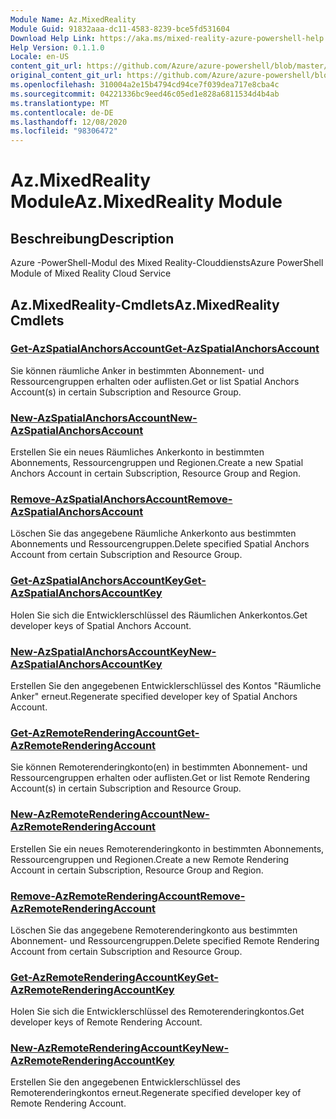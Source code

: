 ```yaml
---
Module Name: Az.MixedReality
Module Guid: 91832aaa-dc11-4583-8239-bce5fd531604
Download Help Link: https://aka.ms/mixed-reality-azure-powershell-help
Help Version: 0.1.1.0
Locale: en-US
content_git_url: https://github.com/Azure/azure-powershell/blob/master/src/MixedReality/MixedReality/help/Az.MixedReality.md
original_content_git_url: https://github.com/Azure/azure-powershell/blob/master/src/MixedReality/MixedReality/help/Az.MixedReality.md
ms.openlocfilehash: 310004a2e15b4794cd94ce7f039dea717e8cba4c
ms.sourcegitcommit: 04221336bc9eed46c05ed1e828a6811534d4b4ab
ms.translationtype: MT
ms.contentlocale: de-DE
ms.lasthandoff: 12/08/2020
ms.locfileid: "98306472"
---
```

# <span data-ttu-id="fa5e6-101">Az.MixedReality Module</span><span class="sxs-lookup"><span data-stu-id="fa5e6-101">Az.MixedReality Module</span></span>
## <span data-ttu-id="fa5e6-102">Beschreibung</span><span class="sxs-lookup"><span data-stu-id="fa5e6-102">Description</span></span>
<span data-ttu-id="fa5e6-103">Azure -PowerShell-Modul des Mixed Reality-Clouddiensts</span><span class="sxs-lookup"><span data-stu-id="fa5e6-103">Azure PowerShell Module of Mixed Reality Cloud Service</span></span>

## <span data-ttu-id="fa5e6-104">Az.MixedReality-Cmdlets</span><span class="sxs-lookup"><span data-stu-id="fa5e6-104">Az.MixedReality Cmdlets</span></span>
### [<span data-ttu-id="fa5e6-105">Get-AzSpatialAnchorsAccount</span><span class="sxs-lookup"><span data-stu-id="fa5e6-105">Get-AzSpatialAnchorsAccount</span></span>](Get-AzSpatialAnchorsAccount.md)
<span data-ttu-id="fa5e6-106">Sie können räumliche Anker in bestimmten Abonnement- und Ressourcengruppen erhalten oder auflisten.</span><span class="sxs-lookup"><span data-stu-id="fa5e6-106">Get or list Spatial Anchors Account(s) in certain Subscription and Resource Group.</span></span>

### [<span data-ttu-id="fa5e6-107">New-AzSpatialAnchorsAccount</span><span class="sxs-lookup"><span data-stu-id="fa5e6-107">New-AzSpatialAnchorsAccount</span></span>](New-AzSpatialAnchorsAccount.md)
<span data-ttu-id="fa5e6-108">Erstellen Sie ein neues Räumliches Ankerkonto in bestimmten Abonnements, Ressourcengruppen und Regionen.</span><span class="sxs-lookup"><span data-stu-id="fa5e6-108">Create a new Spatial Anchors Account in certain Subscription, Resource Group and Region.</span></span>

### [<span data-ttu-id="fa5e6-109">Remove-AzSpatialAnchorsAccount</span><span class="sxs-lookup"><span data-stu-id="fa5e6-109">Remove-AzSpatialAnchorsAccount</span></span>](Remove-AzSpatialAnchorsAccount.md)
<span data-ttu-id="fa5e6-110">Löschen Sie das angegebene Räumliche Ankerkonto aus bestimmten Abonnements und Ressourcengruppen.</span><span class="sxs-lookup"><span data-stu-id="fa5e6-110">Delete specified Spatial Anchors Account from certain Subscription and Resource Group.</span></span>

### [<span data-ttu-id="fa5e6-111">Get-AzSpatialAnchorsAccountKey</span><span class="sxs-lookup"><span data-stu-id="fa5e6-111">Get-AzSpatialAnchorsAccountKey</span></span>](Get-AzSpatialAnchorsAccountKey.md)
<span data-ttu-id="fa5e6-112">Holen Sie sich die Entwicklerschlüssel des Räumlichen Ankerkontos.</span><span class="sxs-lookup"><span data-stu-id="fa5e6-112">Get developer keys of Spatial Anchors Account.</span></span>

### [<span data-ttu-id="fa5e6-113">New-AzSpatialAnchorsAccountKey</span><span class="sxs-lookup"><span data-stu-id="fa5e6-113">New-AzSpatialAnchorsAccountKey</span></span>](New-AzSpatialAnchorsAccountKey.md)
<span data-ttu-id="fa5e6-114">Erstellen Sie den angegebenen Entwicklerschlüssel des Kontos "Räumliche Anker" erneut.</span><span class="sxs-lookup"><span data-stu-id="fa5e6-114">Regenerate specified developer key of Spatial Anchors Account.</span></span>

### [<span data-ttu-id="fa5e6-115">Get-AzRemoteRenderingAccount</span><span class="sxs-lookup"><span data-stu-id="fa5e6-115">Get-AzRemoteRenderingAccount</span></span>](Get-AzRemoteRenderingAccount.md)
<span data-ttu-id="fa5e6-116">Sie können Remoterenderingkonto(en) in bestimmten Abonnement- und Ressourcengruppen erhalten oder auflisten.</span><span class="sxs-lookup"><span data-stu-id="fa5e6-116">Get or list Remote Rendering Account(s) in certain Subscription and Resource Group.</span></span>

### [<span data-ttu-id="fa5e6-117">New-AzRemoteRenderingAccount</span><span class="sxs-lookup"><span data-stu-id="fa5e6-117">New-AzRemoteRenderingAccount</span></span>](New-AzRemoteRenderingAccount.md)
<span data-ttu-id="fa5e6-118">Erstellen Sie ein neues Remoterenderingkonto in bestimmten Abonnements, Ressourcengruppen und Regionen.</span><span class="sxs-lookup"><span data-stu-id="fa5e6-118">Create a new Remote Rendering Account in certain Subscription, Resource Group and Region.</span></span>

### [<span data-ttu-id="fa5e6-119">Remove-AzRemoteRenderingAccount</span><span class="sxs-lookup"><span data-stu-id="fa5e6-119">Remove-AzRemoteRenderingAccount</span></span>](Remove-AzRemoteRenderingAccount.md)
<span data-ttu-id="fa5e6-120">Löschen Sie das angegebene Remoterenderingkonto aus bestimmten Abonnement- und Ressourcengruppen.</span><span class="sxs-lookup"><span data-stu-id="fa5e6-120">Delete specified Remote Rendering Account from certain Subscription and Resource Group.</span></span>

### [<span data-ttu-id="fa5e6-121">Get-AzRemoteRenderingAccountKey</span><span class="sxs-lookup"><span data-stu-id="fa5e6-121">Get-AzRemoteRenderingAccountKey</span></span>](Get-AzRemoteRenderingAccountKey.md)
<span data-ttu-id="fa5e6-122">Holen Sie sich die Entwicklerschlüssel des Remoterenderingkontos.</span><span class="sxs-lookup"><span data-stu-id="fa5e6-122">Get developer keys of Remote Rendering Account.</span></span>

### [<span data-ttu-id="fa5e6-123">New-AzRemoteRenderingAccountKey</span><span class="sxs-lookup"><span data-stu-id="fa5e6-123">New-AzRemoteRenderingAccountKey</span></span>](New-AzRemoteRenderingAccountKey.md)
<span data-ttu-id="fa5e6-124">Erstellen Sie den angegebenen Entwicklerschlüssel des Remoterenderingkontos erneut.</span><span class="sxs-lookup"><span data-stu-id="fa5e6-124">Regenerate specified developer key of Remote Rendering Account.</span></span>